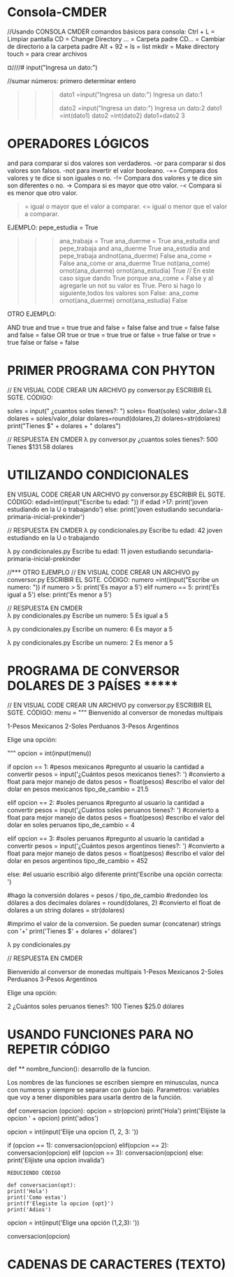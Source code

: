 # Consola-CMDER
//Usando CONSOLA CMDER 
comandos básicos para consola:
Ctrl + L = Limpiar pantalla
CD = Change Directory
… = Carpeta padre
CD… = Cambiar de directorio a la carpeta padre
Alt + 92 =
ls = list
mkdir = Make directory
touch = para crear archivos

¤////#
input("Ingresa un dato:")

//sumar números:
primero determinar entero
>>> dato1 =input("Ingresa un dato:")
Ingresa un dato:1
>>>
>>> dato2 =input("Ingresa un dato:")
Ingresa un dato:2
>>> dato1 =int(dato1)
>>> dato2 =int(dato2)
>>> dato1+dato2
3

# OPERADORES LÓGICOS
and para comparar si dos valores son verdaderos.
-or para comparar si dos valores son falsos.
-not para invertir el valor booleano.
-== Compara dos valores y te dice si son iguales o no.
-!= Compara dos valores y te dice sin son diferentes o no.
-> Compara si es mayor que otro valor.
-< Compara si es menor que otro valor.
>= igual o mayor que el valor a comparar.
<= igual o menor que el valor a comparar.

EJEMPLO:
pepe_estudia = True
>>> ana_trabaja = True
>>> ana_duerme = True
>>> ana_estudia and pepe_trabaja and ana_duerme
True
>>> ana_estudia and pepe_trabaja andnot(ana_duerme)
False
>>> ana_come = False
>>> ana_come or ana_duerme
True
>>> not(ana_come) ornot(ana_duerme) ornot(ana_estudia)
True
// En este caso sigue dando True porque ana_come = False y al agregarle un not su valor es True.
Pero si hago lo siguiente,todos los valores son False:
>>> ana_come ornot(ana_duerme) ornot(ana_estudia)
False

OTRO EJEMPLO:

AND
true and true = true
true and false = false
false and true = false
false and false = false
OR
true or true = true
true or false = true
false or true = true
false or false = false


# PRIMER PROGRAMA CON PHYTON
// EN VISUAL CODE CREAR UN ARCHIVO py conversor.py ESCRIBIR EL SGTE. CÓDIGO:

soles = input(" ¿cuantos soles tienes?: ") 
soles= float(soles)
valor_dolar=3.8
dolares = soles/valor_dolar
dolares=round(dolares,2)
dolares=str(dolares)
print("Tienes $" + dolares + " dolares")

// RESPUESTA EN CMDER
λ py conversor.py
 ¿cuantos soles tienes?: 500
Tienes $131.58 dolares

# UTILIZANDO CONDICIONALES
 EN VISUAL CODE CREAR UN ARCHIVO py conversor.py ESCRIBIR EL SGTE. CÓDIGO:
edad=int(input("Escribe tu edad: "))
if edad >17:
    print('joven estudiando en la U o trabajando')
else:
    print('joven estudiando secundaria- primaria-inicial-prekinder')

// RESPUESTA EN CMDER
λ py condicionales.py
Escribe tu edad: 42
joven estudiando en la U o trabajando

λ py condicionales.py
Escribe tu edad: 11
joven estudiando secundaria- primaria-inicial-prekinder

//*** OTRO EJEMPLO
// EN VISUAL CODE CREAR UN ARCHIVO py conversor.py ESCRIBIR EL SGTE. CÓDIGO:
numero =int(input("Escribe un numero: "))
if numero > 5:
    print('Es mayor a 5')
elif numero == 5:
    print('Es igual a 5')
else:
    print('Es menor a 5')
    
// RESPUESTA EN CMDER    
λ py condicionales.py
Escribe un numero: 5
Es igual a 5

λ py condicionales.py
Escribe un numero: 6
Es mayor a 5

λ py condicionales.py
Escribe un numero: 2
Es menor a 5

# PROGRAMA DE CONVERSOR DOLARES DE 3 PAÍSES *****

// EN VISUAL CODE CREAR UN ARCHIVO py conversor.py ESCRIBIR EL SGTE. CÓDIGO:
menu = """
Bienvenido al conversor de monedas multipais

1-Pesos Mexicanos
2-Soles Perduanos
3-Pesos Argentinos

Elige una opción: 

"""
opcion = int(input(menu))

if opcion == 1: #pesos mexicanos
	#pregunto al usuario la cantidad a convertir
	pesos = input('¿Cuántos pesos mexicanos tienes?: ')
	#convierto a float para mejor manejo de datos
	pesos = float(pesos)
	#escribo el valor del dolar en pesos mexicanos
	tipo_de_cambio = 21.5
 
elif opcion == 2: #soles peruanos
	#pregunto al usuario la cantidad a convertir
	pesos = input('¿Cuántos soles peruanos tienes?: ')
	#convierto a float para mejor manejo de datos
	pesos = float(pesos)
	#escribo el valor del dolar en soles peruanos
	tipo_de_cambio = 4
 
elif opcion == 3: #soles peruanos
	#pregunto al usuario la cantidad a convertir
	pesos = input('¿Cuántos pesos argentinos tienes?: ')
	#convierto a float para mejor manejo de datos
	pesos = float(pesos)
	#escribo el valor del dolar en pesos argentinos
	tipo_de_cambio = 452
 
else:  #el usuario escribió algo diferente
	print('Escribe una opción correcta: ')

#hago la conversión
dolares = pesos / tipo_de_cambio
#redondeo los dólares a dos decimales
dolares = round(dolares, 2)
#convierto el float de dolares a un string
dolares = str(dolares)

#imprimo el valor de la conversion. Se pueden sumar (concatenar) strings con '+'
print('Tienes $' + dolares +' dólares')

λ py condicionales.py

// RESPUESTA EN CMDER

Bienvenido al conversor de monedas multipais
1-Pesos Mexicanos
2-Soles Perduanos
3-Pesos Argentinos

Elige una opción:

2
¿Cuántos soles peruanos tienes?: 100
Tienes $25.0 dólares

# USANDO FUNCIONES PARA NO REPETIR CÓDIGO
def ** nombre_funcion():
desarrollo de la funcion.

Los nombres de las funciones se escriben siempre en minusculas, nunca con numeros y siempre se separan con guion bajo.
Parametros: variables que voy a tener disponibles para usarla dentro de la función.

def conversacion (opcion):
    opcion = str(opcion)
    print('Hola')
    print('Elijiste la opcion ' + opcion)
    print('adios')

opcion = int(input('Elije una opcion (1, 2, 3: '))

if (opcion == 1):
    conversacion(opcion)
elif(opcion == 2):
    conversacion(opcion)
elif (opcion == 3):
    conversacion(opcion)
else: 
    print('Elijiste una opcion invalida')
    
    REDUCIENDO CÓDIGO
    
    def conversacion(opt):
    print('Hola')
    print('Como estas')
    print(f'Elegiste la opcion {opt}')
    print('Adios')

opcion = int(input('Elige una opción (1,2,3): '))

conversacion(opcion)

# CADENAS DE CARACTERES (TEXTO)

